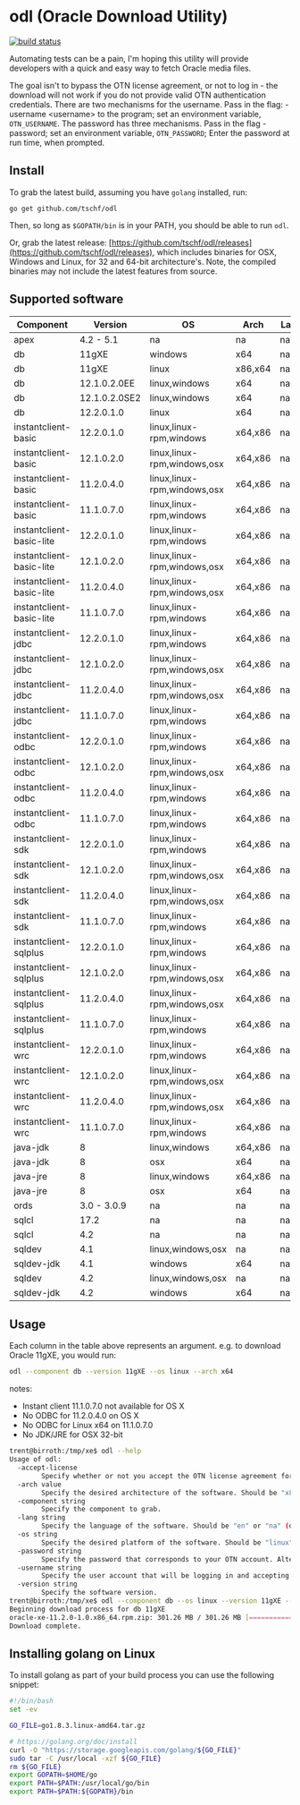 # odl (Oracle Download Utility)

[![build status](https://travis-ci.org/tschf/odl.svg?branch=master)](https://travis-ci.org/tschf/odl)

Automating tests can be a pain, I'm hoping this utility will provide developers with a quick and easy way to fetch Oracle media files.

The goal isn't to bypass the OTN license agreement, or not to log in - the download will not work if you do not provide valid OTN authentication credentials. There are two mechanisms for the username. Pass in the flag: -username &lt;username&gt; to the program; set an environment variable, `OTN_USERNAME`. The password has three mechanisms. Pass in the flag -password; set an environment variable, `OTN_PASSWORD`; Enter the password at run time, when prompted.

## Install

To grab the latest build, assuming you have `golang` installed, run:

```
go get github.com/tschf/odl
```

Then, so long as `$GOPATH/bin` is in your PATH, you should be able to run `odl`.

Or, grab the latest release: [https://github.com/tschf/odl/releases](https://github.com/tschf/odl/releases), which includes binaries for OSX, Windows and Linux, for 32 and 64-bit architecture's. Note, the compiled binaries may not include the latest features from source.

## Supported software

| Component                  | Version       | OS                           | Arch    | Lang  |
| ---                        | ---           | ---                          | ---     | ---   |
| apex                       | 4.2 - 5.1     | na                           | na      | na,en |
| db                         | 11gXE         | windows                      | x64     | na    |
| db                         | 11gXE         | linux                        | x86,x64 | na    |
| db                         | 12.1.0.2.0EE  | linux,windows                | x64     | na    |
| db                         | 12.1.0.2.0SE2 | linux,windows                | x64     | na    |
| db                         | 12.2.0.1.0    | linux                        | x64     | na    |
| instantclient-basic        | 12.2.0.1.0    | linux,linux-rpm,windows      | x64,x86 | na    |
| instantclient-basic        | 12.1.0.2.0    | linux,linux-rpm,windows,osx  | x64,x86 | na    |
| instantclient-basic        | 11.2.0.4.0    | linux,linux-rpm,windows,osx  | x64,x86 | na    |
| instantclient-basic        | 11.1.0.7.0    | linux,linux-rpm,windows      | x64,x86 | na    |
| instantclient-basic-lite   | 12.2.0.1.0    | linux,linux-rpm,windows      | x64,x86 | na    |
| instantclient-basic-lite   | 12.1.0.2.0    | linux,linux-rpm,windows,osx  | x64,x86 | na    |
| instantclient-basic-lite   | 11.2.0.4.0    | linux,linux-rpm,windows,osx  | x64,x86 | na    |
| instantclient-basic-lite   | 11.1.0.7.0    | linux,linux-rpm,windows      | x64,x86 | na    |
| instantclient-jdbc         | 12.2.0.1.0    | linux,linux-rpm,windows      | x64,x86 | na    |
| instantclient-jdbc         | 12.1.0.2.0    | linux,linux-rpm,windows,osx  | x64,x86 | na    |
| instantclient-jdbc         | 11.2.0.4.0    | linux,linux-rpm,windows,osx  | x64,x86 | na    |
| instantclient-jdbc         | 11.1.0.7.0    | linux,linux-rpm,windows      | x64,x86 | na    |
| instantclient-odbc         | 12.2.0.1.0    | linux,linux-rpm,windows      | x64,x86 | na    |
| instantclient-odbc         | 12.1.0.2.0    | linux,linux-rpm,windows,osx  | x64,x86 | na    |
| instantclient-odbc         | 11.2.0.4.0    | linux,linux-rpm,windows      | x64,x86 | na    |
| instantclient-odbc         | 11.1.0.7.0    | linux,linux-rpm,windows      | x64,x86 | na    |
| instantclient-sdk          | 12.2.0.1.0    | linux,linux-rpm,windows      | x64,x86 | na    |
| instantclient-sdk          | 12.1.0.2.0    | linux,linux-rpm,windows,osx  | x64,x86 | na    |
| instantclient-sdk          | 11.2.0.4.0    | linux,linux-rpm,windows,osx  | x64,x86 | na    |
| instantclient-sdk          | 11.1.0.7.0    | linux,linux-rpm,windows      | x64,x86 | na    |
| instantclient-sqlplus      | 12.2.0.1.0    | linux,linux-rpm,windows      | x64,x86 | na    |
| instantclient-sqlplus      | 12.1.0.2.0    | linux,linux-rpm,windows,osx  | x64,x86 | na    |
| instantclient-sqlplus      | 11.2.0.4.0    | linux,linux-rpm,windows,osx  | x64,x86 | na    |
| instantclient-sqlplus      | 11.1.0.7.0    | linux,linux-rpm,windows      | x64,x86 | na    |
| instantclient-wrc          | 12.2.0.1.0    | linux,linux-rpm,windows      | x64,x86 | na    |
| instantclient-wrc          | 12.1.0.2.0    | linux,linux-rpm,windows,osx  | x64,x86 | na    |
| instantclient-wrc          | 11.2.0.4.0    | linux,linux-rpm,windows,osx  | x64,x86 | na    |
| instantclient-wrc          | 11.1.0.7.0    | linux,linux-rpm,windows      | x64,x86 | na    |
| java-jdk                   | 8             | linux,windows                | x64,x86 | na    |
| java-jdk                   | 8             | osx                          | x64     | na    |
| java-jre                   | 8             | linux,windows                | x64,x86 | na    |
| java-jre                   | 8             | osx                          | x64     | na    |
| ords                       | 3.0 - 3.0.9   | na                           | na      | na    |
| sqlcl                      | 17.2          | na                           | na      | na    |
| sqlcl                      | 4.2           | na                           | na      | na    |
| sqldev                     | 4.1           | linux,windows,osx            | na      | na    |
| sqldev-jdk                 | 4.1           | windows                      | x64     | na    |
| sqldev                     | 4.2           | linux,windows,osx            | na      | na    |
| sqldev-jdk                 | 4.2           | windows                      | x64     | na    |

## Usage

Each column in the table above represents an argument. e.g. to download Oracle 11gXE, you would run:

```bash
odl --component db --version 11gXE --os linux --arch x64
```

notes:

* Instant client 11.1.0.7.0 not available for OS X
* No ODBC for 11.2.0.4.0 on OS X
* No ODBC for Linux x64 on 11.1.0.7.0
* No JDK/JRE for OSX 32-bit

```bash
trent@birroth:/tmp/xe$ odl --help
Usage of odl:
  -accept-license
    	Specify whether or not you accept the OTN license agreement for the nominated software.
  -arch value
    	Specify the desired architecture of the software. Should be "x86", "x64", or "na" (default na)
  -component string
    	Specify the component to grab.
  -lang string
    	Specify the language of the software. Should be "en" or "na" (default "na")
  -os string
    	Specify the desired platform of the software. Should be "linux" or "windows" (default "linux")
  -password string
    	Specify the password that corresponds to your OTN account. Alternatively, set the environment variable OTN_PASSWORD.
  -username string
    	Specify the user account that will be logging in and accepting the license agreement. Alternatively, set the environment variable OTN_USERNAME.
  -version string
    	Specify the software version.
trent@birroth:/tmp/xe$ odl --component db --os linux --version 11gXE --arch x64 --accept-license
Beginning download process for db 11gXE
oracle-xe-11.2.0-1.0.x86_64.rpm.zip: 301.26 MB / 301.26 MB [==============================] 100.00% 5m30s
Download complete.
```

## Installing golang on Linux

To install golang as part of your build process you can use the following snippet:
```bash
#!/bin/bash
set -ev

GO_FILE=go1.8.3.linux-amd64.tar.gz

# https://golang.org/doc/install
curl -O "https://storage.googleapis.com/golang/${GO_FILE}"
sudo tar -C /usr/local -xzf ${GO_FILE}
rm ${GO_FILE}
export GOPATH=$HOME/go
export PATH=$PATH:/usr/local/go/bin
export PATH=$PATH:${GOPATH}/bin
```
